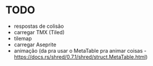 # TODO

- respostas de colisão
- carregar TMX (Tiled)
- tilemap
- carregar Aseprite
- animação (da pra usar o MetaTable pra animar coisas - https://docs.rs/shred/0.7.1/shred/struct.MetaTable.html)
